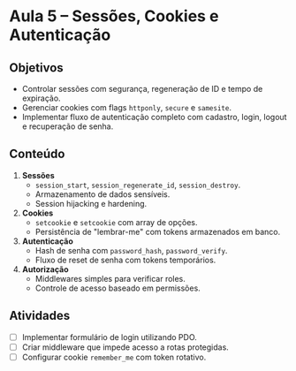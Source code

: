 # Aula 5 – Sessões, Cookies e Autenticação

## Objetivos
- Controlar sessões com segurança, regeneração de ID e tempo de expiração.
- Gerenciar cookies com flags `httponly`, `secure` e `samesite`.
- Implementar fluxo de autenticação completo com cadastro, login, logout e recuperação de senha.

## Conteúdo
1. **Sessões**
   - `session_start`, `session_regenerate_id`, `session_destroy`.
   - Armazenamento de dados sensíveis.
   - Session hijacking e hardening.
2. **Cookies**
   - `setcookie` e `setcookie` com array de opções.
   - Persistência de "lembrar-me" com tokens armazenados em banco.
3. **Autenticação**
   - Hash de senha com `password_hash`, `password_verify`.
   - Fluxo de reset de senha com tokens temporários.
4. **Autorização**
   - Middlewares simples para verificar roles.
   - Controle de acesso baseado em permissões.

## Atividades
- [ ] Implementar formulário de login utilizando PDO.
- [ ] Criar middleware que impede acesso a rotas protegidas.
- [ ] Configurar cookie `remember_me` com token rotativo.
